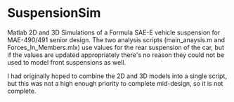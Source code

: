 # SuspensionSim
Matlab 2D and 3D Simulations of a Formula SAE-E vehicle suspension for MAE-490/491 senior design. 
The two analysis scripts (main_anaysis.m and Forces_In_Members.mlx) use values for the rear suspension of the car, but if the values are updated appropriately there's no reason they could not be used to model front suspensions as well.

I had originally hoped to combine the 2D and 3D models into a single script, but this was not a high enough priority to complete mid-design, so it is not complete.
